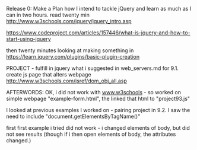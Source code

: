 Release 0: Make a Plan
how I intend to tackle jQuery and learn as much as I can in two hours.
read twenty min
http://www.w3schools.com/jquery/jquery_intro.asp

https://www.codeproject.com/articles/157446/what-is-jquery-and-how-to-start-using-jquery

then twenty minutes looking at making something in 
https://learn.jquery.com/plugins/basic-plugin-creation

PROJECT  - fulfill in jquery what i suggested in web_servers.md for 9.1.
create js page that alters webpage http://www.w3schools.com/jsref/dom_obj_all.asp

AFTERWORDS:
OK, i did not work with www.w3schools - so worked on simple webpage "example-form.html", the linked that html to "project93.js"

I looked at previous examples I worked on - pairing project in 9.2.  I saw the need to include "document.getElementsByTagName()"

first first example i tried did not work - i changed elements of body, but did not see results (though if i then open elements of body, the attributes changed.)

